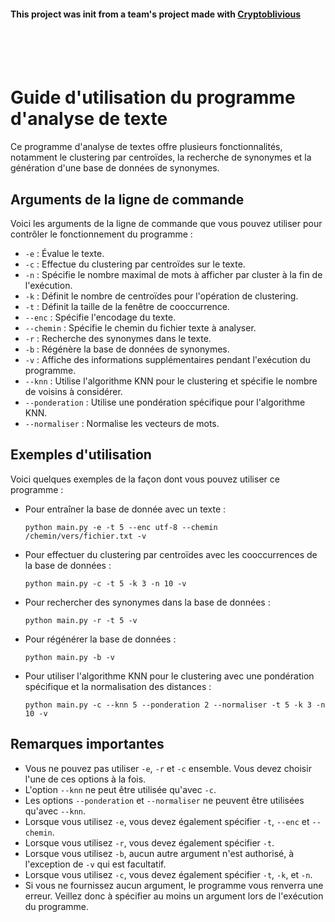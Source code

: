 #### This project was init from a team's project made with [Cryptoblivious](https://github.com/cryptoblivious)
<br><br><br>
# Guide d'utilisation du programme d'analyse de texte

Ce programme d'analyse de textes offre plusieurs fonctionnalités, notamment le clustering par centroïdes, la recherche de synonymes et la génération d'une base de données de synonymes.

## Arguments de la ligne de commande

Voici les arguments de la ligne de commande que vous pouvez utiliser pour contrôler le fonctionnement du programme :

- `-e` : Évalue le texte.
- `-c` : Effectue du clustering par centroïdes sur le texte.
- `-n` : Spécifie le nombre maximal de mots à afficher par cluster à la fin de l'exécution.
- `-k` : Définit le nombre de centroïdes pour l'opération de clustering.
- `-t` : Définit la taille de la fenêtre de cooccurrence.
- `--enc` : Spécifie l'encodage du texte.
- `--chemin` : Spécifie le chemin du fichier texte à analyser.
- `-r` : Recherche des synonymes dans le texte.
- `-b` : Régénère la base de données de synonymes.
- `-v` : Affiche des informations supplémentaires pendant l'exécution du programme.
- `--knn` : Utilise l'algorithme KNN pour le clustering et spécifie le nombre de voisins à considérer.
- `--ponderation` : Utilise une pondération spécifique pour l'algorithme KNN.
- `--normaliser` : Normalise les vecteurs de mots.

## Exemples d'utilisation

Voici quelques exemples de la façon dont vous pouvez utiliser ce programme :

- Pour entraîner la base de donnée avec un texte :
  ```
  python main.py -e -t 5 --enc utf-8 --chemin /chemin/vers/fichier.txt -v
  ```
- Pour effectuer du clustering par centroïdes avec les cooccurrences de la base de données :
  ```
  python main.py -c -t 5 -k 3 -n 10 -v
  ```
- Pour rechercher des synonymes dans la base de données :
  ```
  python main.py -r -t 5 -v
  ```
- Pour régénérer la base de données :
  ```
  python main.py -b -v
  ```
- Pour utiliser l'algorithme KNN pour le clustering avec une pondération spécifique et la normalisation des distances :
  ```
  python main.py -c --knn 5 --ponderation 2 --normaliser -t 5 -k 3 -n 10 -v
  ```

## Remarques importantes

- Vous ne pouvez pas utiliser `-e`, `-r` et `-c` ensemble. Vous devez choisir l'une de ces options à la fois.
- L'option `--knn` ne peut être utilisée qu'avec `-c`.
- Les options `--ponderation` et `--normaliser` ne peuvent être utilisées qu'avec `--knn`.
- Lorsque vous utilisez `-e`, vous devez également spécifier `-t`, `--enc` et `--chemin`.
- Lorsque vous utilisez `-r`, vous devez également spécifier `-t`.
- Lorsque vous utilisez `-b`, aucun autre argument n'est authorisé, à l'exception de `-v` qui est facultatif.
- Lorsque vous utilisez `-c`, vous devez également spécifier `-t`, `-k`, et `-n`.
- Si vous ne fournissez aucun argument, le programme vous renverra une erreur. Veillez donc à spécifier au moins un argument lors de l'exécution du programme.
